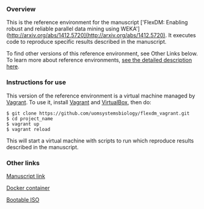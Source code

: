 ### Overview

This is the reference environment for the manuscript ['FlexDM: Enabling robust and reliable parallel data mining using WEKA'](http://arxiv.org/abs/1412.5720](http://arxiv.org/abs/1412.5720).  It executes code to reproduce specific results described in the manuscript.   

To find other versions of this reference environment, see Other Links below.  To learn more about reference environments, [see the detailed description here](http://uomsystemsbiology.github.io/reference-environments/).  

### Instructions for use

This version of the reference environment is a virtual machine managed by [Vagrant](http://www.vagrantup.com).  To use it, install [Vagrant](http://www.vagrantup.com) and [VirtualBox](https://www.virtualbox.org/), then do:

```
$ git clone https://github.com/uomsystemsbiology/flexdm_vagrant.git
$ cd project_name
$ vagrant up
$ vagrant reload
```
This will start a virtual machine with scripts to run which reproduce results described in the manuscript.  

### Other links

[Manuscript link](ttp://arxiv.org/abs/1412.5720)

[Docker container](https://hub.docker.com/r/uomsystemsbiology/flexdm/)

[Bootable ISO](https://dx.doi.org/10.5281/zenodo.22415)

